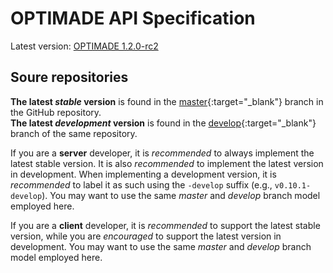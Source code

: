 # OPTIMADE API Specification

Latest version: [OPTIMADE 1.2.0-rc2](https://materials-consortia.github.io/specification)

## Soure repositories

**The latest *stable* version** is found in the [master](https://github.com/Materials-Consortia/OPTIMADE/tree/master/optimade.rst){:target="_blank"} branch in the GitHub repository.  
**The latest *development* version** is found in the [develop](https://github.com/Materials-Consortia/OPTIMADE/tree/develop/optimade.rst){:target="_blank"} branch of the same repository.

If you are a **server** developer, it is *recommended* to always implement the latest stable version.
It is also *recommended* to implement the latest version in development.
When implementing a development version, it is *recommended* to label it as such using the `-develop` suffix (e.g., `v0.10.1-develop`).
You may want to use the same *master* and *develop* branch model employed here.

If you are a **client** developer, it is *recommended* to support the latest stable version, while you are *encouraged* to support the latest version in development.
You may want to use the same *master* and *develop* branch model employed here.
